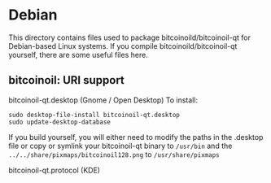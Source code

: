 
Debian
====================
This directory contains files used to package bitcoinoild/bitcoinoil-qt
for Debian-based Linux systems. If you compile bitcoinoild/bitcoinoil-qt yourself, there are some useful files here.

## bitcoinoil: URI support ##


bitcoinoil-qt.desktop  (Gnome / Open Desktop)
To install:

	sudo desktop-file-install bitcoinoil-qt.desktop
	sudo update-desktop-database

If you build yourself, you will either need to modify the paths in
the .desktop file or copy or symlink your bitcoinoil-qt binary to `/usr/bin`
and the `../../share/pixmaps/bitcoinoil128.png` to `/usr/share/pixmaps`

bitcoinoil-qt.protocol (KDE)

